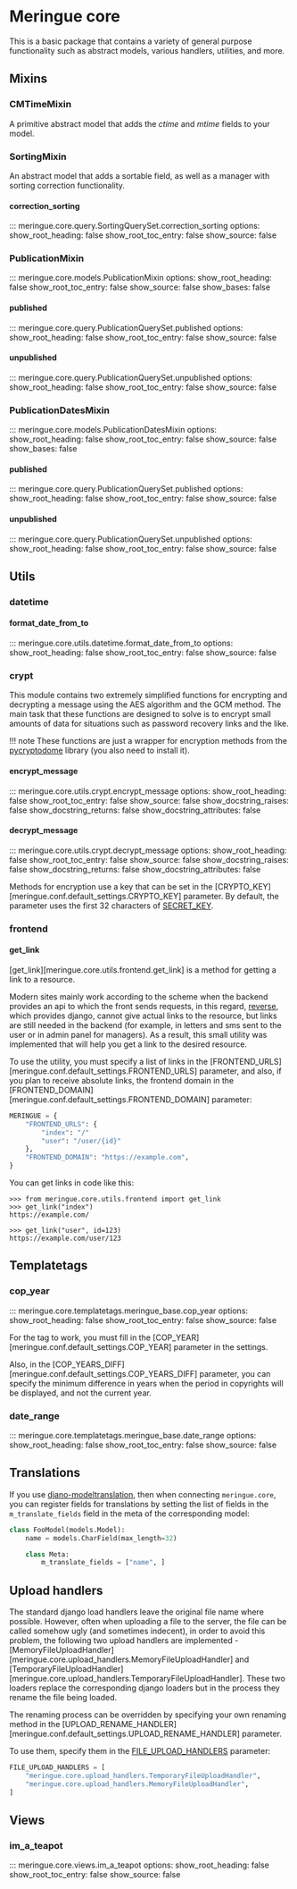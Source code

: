 # Meringue core

This is a basic package that contains a variety of general purpose functionality such as abstract models, various handlers, utilities, and more.


## Mixins

### CMTimeMixin

A primitive abstract model that adds the _ctime_ and _mtime_ fields to your model.


### SortingMixin

An abstract model that adds a sortable field, as well as a manager with sorting correction functionality.


#### correction_sorting

::: meringue.core.query.SortingQuerySet.correction_sorting
	options:
		show_root_heading: false
		show_root_toc_entry: false
		show_source: false


### PublicationMixin

::: meringue.core.models.PublicationMixin
	options:
		show_root_heading: false
		show_root_toc_entry: false
		show_source: false
		show_bases: false


#### published

::: meringue.core.query.PublicationQuerySet.published
	options:
		show_root_heading: false
		show_root_toc_entry: false
		show_source: false


#### unpublished

::: meringue.core.query.PublicationQuerySet.unpublished
	options:
		show_root_heading: false
		show_root_toc_entry: false
		show_source: false


### PublicationDatesMixin

::: meringue.core.models.PublicationDatesMixin
	options:
		show_root_heading: false
		show_root_toc_entry: false
		show_source: false
		show_bases: false


#### published

::: meringue.core.query.PublicationQuerySet.published
	options:
		show_root_heading: false
		show_root_toc_entry: false
		show_source: false


#### unpublished

::: meringue.core.query.PublicationQuerySet.unpublished
	options:
		show_root_heading: false
		show_root_toc_entry: false
		show_source: false


## Utils


### datetime

#### format_date_from_to

::: meringue.core.utils.datetime.format_date_from_to
	options:
		show_root_heading: false
		show_root_toc_entry: false
		show_source: false


### crypt

This module contains two extremely simplified functions for encrypting and decrypting a message using the AES algorithm and the GCM method. The main task that these functions are designed to solve is to encrypt small amounts of data for situations such as password recovery links and the like.

!!! note
	These functions are just a wrapper for encryption methods from the [pycryptodome](https://www.pycryptodome.org/) library (you also need to install it).


#### encrypt_message

::: meringue.core.utils.crypt.encrypt_message
	options:
		show_root_heading: false
		show_root_toc_entry: false
		show_source: false
		show_docstring_raises: false
		show_docstring_returns: false
		show_docstring_attributes: false

#### decrypt_message

::: meringue.core.utils.crypt.decrypt_message
	options:
		show_root_heading: false
		show_root_toc_entry: false
		show_source: false
		show_docstring_raises: false
		show_docstring_returns: false
		show_docstring_attributes: false

Methods for encryption use a key that can be set in the [CRYPTO_KEY][meringue.conf.default_settings.CRYPTO_KEY] parameter. By default, the parameter uses the first 32 characters of [SECRET_KEY](https://docs.djangoproject.com/en/4.2/ref/settings/#std-setting-SECRET_KEY).


### frontend

#### get_link

[get_link][meringue.core.utils.frontend.get_link] is a method for getting a link to a resource.

Modern sites mainly work according to the scheme when the backend provides an api to which the front sends requests, in this regard, [reverse](https://docs.djangoproject.com/en/4.2/ref/urlresolvers/#reverse), which provides django, cannot give actual links to the resource, but links are still needed in the backend (for example, in letters and sms sent to the user or in admin panel for managers). As a result, this small utility was implemented that will help you get a link to the desired resource.

To use the utility, you must specify a list of links in the [FRONTEND_URLS][meringue.conf.default_settings.FRONTEND_URLS] parameter, and also, if you plan to receive absolute links, the frontend domain in the [FRONTEND_DOMAIN][meringue.conf.default_settings.FRONTEND_DOMAIN] parameter:

```py title="settings.py"
MERINGUE = {
    "FRONTEND_URLS": {
        "index": "/"
        "user": "/user/{id}"
    },
    "FRONTEND_DOMAIN": "https://example.com",
}
```

You can get links in code like this:

```pycon
>>> from meringue.core.utils.frontend import get_link
>>> get_link("index")
https://example.com/

>>> get_link("user", id=123)
https://example.com/user/123
```


## Templatetags


### cop_year

::: meringue.core.templatetags.meringue_base.cop_year
	options:
		show_root_heading: false
		show_root_toc_entry: false
		show_source: false

For the tag to work, you must fill in the [COP_YEAR][meringue.conf.default_settings.COP_YEAR] parameter in the settings.

Also, in the [COP_YEARS_DIFF][meringue.conf.default_settings.COP_YEARS_DIFF] parameter, you can specify the minimum difference in years when the period in copyrights will be displayed, and not the current year.


### date_range

::: meringue.core.templatetags.meringue_base.date_range
	options:
		show_root_heading: false
		show_root_toc_entry: false
		show_source: false


## Translations

If you use [djano-modeltranslation](https://django-modeltranslation.readthedocs.io/en/latest/), then when connecting `meringue.core`, you can register fields for translations by setting the list of fields in the `m_translate_fields` field in the meta of the corresponding model:

```py
class FooModel(models.Model):
    name = models.CharField(max_length=32)

    class Meta:
        m_translate_fields = ["name", ]
```


## Upload handlers

The standard django load handlers leave the original file name where possible. However, often when uploading a file to the server, the file can be called somehow ugly (and sometimes indecent), in order to avoid this problem, the following two upload handlers are implemented - [MemoryFileUploadHandler][meringue.core.upload_handlers.MemoryFileUploadHandler] and [TemporaryFileUploadHandler][meringue.core.upload_handlers.TemporaryFileUploadHandler]. These two loaders replace the corresponding django loaders but in the process they rename the file being loaded.

The renaming process can be overridden by specifying your own renaming method in the [UPLOAD_RENAME_HANDLER][meringue.conf.default_settings.UPLOAD_RENAME_HANDLER] parameter.

To use them, specify them in the [FILE_UPLOAD_HANDLERS](https://docs.djangoproject.com/en/4.2/ref/settings/#std-setting-FILE_UPLOAD_HANDLERS) parameter:

```python
FILE_UPLOAD_HANDLERS = [
    "meringue.core.upload_handlers.TemporaryFileUploadHandler",
    "meringue.core.upload_handlers.MemoryFileUploadHandler",
]
```


## Views


### im_a_teapot

::: meringue.core.views.im_a_teapot
	options:
		show_root_heading: false
		show_root_toc_entry: false
		show_source: false
